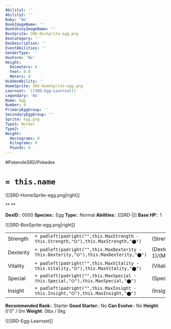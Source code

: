 ```yaml
---
Ability1: ''
Ability2: ''
Baby: 'No'
BookImageName: ''
BookShinyImageName: ''
BoxSprite: SRD-BoxSprite-egg.png
DexCategory: ''
DexDescription: ''
EventAbilities: ''
GenderType: ''
HasForm: 'No'
Height:
  Deimeters: 0
  Feet: 0.0
  Meters: 0
HiddenAbility: ''
HomeSprite: SRD-HomeSprite-egg.png
Learnset: '[[SRD-Egg-Learnset]]'
Legendary: 'No'
Name: Egg
Number: 0
PrimaryEggGroup: ''
SecondaryEggGroup: ''
Sprite: egg.png
Type1: Normal
Type2: ''
Weight:
  Hectograms: 0
  Kilograms: 0
  Pounds: 0
---
```


#PokeroleSRD/Pokedex

# `= this.name`

![[SRD-HomeSprite-egg.png|right]]

**
**

**DexID**:: 0000
**Species**:: Egg
**Type**:: Normal
**Abilities**:: [[SRD-|]]
**Base HP**:: 1

![[SRD-BoxSprite-egg.png|right]]

|           |                                                                                        |                                          |
| --------- | -------------------------------------------------------------------------------------- | ---------------------------------------- |
| Strength  | `= padleft(padright("",this.MaxStrength - this.Strength,"⭘"),this.MaxStrength,"⬤")`    | (Strength::1)/(MaxStrength::1)   |
| Dexterity | `= padleft(padright("",this.MaxDexterity - this.Dexterity,"⭘"),this.MaxDexterity,"⬤")` | (Dexterity:: 1)/(MaxDexterity::1) |
| Vitality  | `= padleft(padright("",this.MaxVitality - this.Vitality,"⭘"),this.MaxVitality,"⬤")`    | (Vitality::1)/(MaxVitality::1)   |
| Special   | `= padleft(padright("",this.MaxSpecial - this.Special,"⭘"),this.MaxSpecial,"⬤")`       | (Special::1)/(MaxSpecial::1)     |
| Insight   | `= padleft(padright("",this.MaxInsight - this.Insight,"⭘"),this.MaxInsight,"⬤")`       | (Insight::1)/(MaxInsight::1)     |

**Recommended Rank**:: Starter
**Good Starter**:: No
**Can Evolve**:: No
**Height**: 0'0" / 0m
**Weight**: 0lbs / 0kg

![[SRD-Egg-Learnset]]